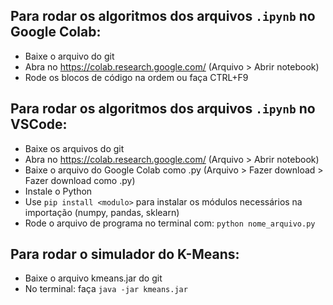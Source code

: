 ## Para rodar os algoritmos dos arquivos ```.ipynb``` no Google Colab:
- Baixe o arquivo do git
- Abra no https://colab.research.google.com/ (Arquivo > Abrir notebook)
- Rode os blocos de código na ordem ou faça CTRL+F9


## Para rodar os algoritmos dos arquivos ```.ipynb``` no VSCode:
- Baixe os arquivos do git
- Abra no https://colab.research.google.com/ (Arquivo > Abrir notebook)
- Baixe o arquivo do Google Colab como .py (Arquivo > Fazer download > Fazer download como .py)
- Instale o Python
- Use ```pip install <modulo>``` para instalar os módulos necessários na importação (numpy, pandas, sklearn)
- Rode o arquivo de programa no terminal com: ```python nome_arquivo.py```

## Para rodar o simulador do K-Means:
- Baixe o arquivo kmeans.jar do git
- No terminal: faça ```java -jar kmeans.jar```
